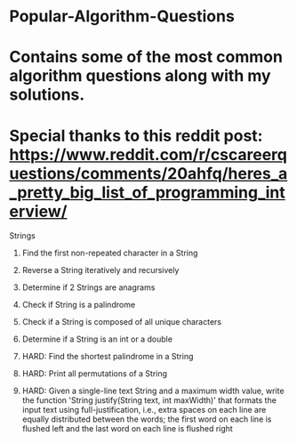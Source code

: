 # Popular-Algorithm-Questions
# Contains some of the most common algorithm questions along with my solutions.

# Special thanks to this reddit post: https://www.reddit.com/r/cscareerquestions/comments/20ahfq/heres_a_pretty_big_list_of_programming_interview/

Strings

  1. Find the first non-repeated character in a String

  2. Reverse a String iteratively and recursively

  3. Determine if 2 Strings are anagrams

  4. Check if String is a palindrome

  5. Check if a String is composed of all unique characters

  6. Determine if a String is an int or a double

  7. HARD: Find the shortest palindrome in a String

  8. HARD: Print all permutations of a String

  9. HARD: Given a single-line text String and a maximum width value, write the function 'String justify(String text, int maxWidth)' that formats the input text using full-justification, i.e., extra spaces on each line are equally distributed between the words; the first word on each line is flushed left and the last word on each line is flushed right
